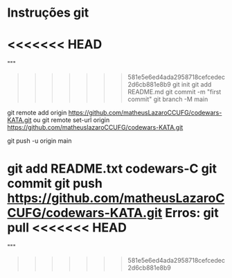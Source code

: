 # Instruções git
<<<<<<< HEAD
=======
"""
>>>>>>> 581e5e6ed4ada2958718cefcedec2d6cb881e8b9
git init
git add README.md
git commit -m "first commit"
git branch -M main

git remote add origin https://github.com/matheusLazaroCCUFG/codewars-KATA.git
ou
git remote set-url origin https://github.com/matheuslazaroCCUFG/codewars-KATA.git

git push -u origin main

git add README.txt codewars-C
git commit
git push
https://github.com/matheusLazaroCCUFG/codewars-KATA.git
Erros:
git pull
<<<<<<< HEAD
=======
"""
>>>>>>> 581e5e6ed4ada2958718cefcedec2d6cb881e8b9
